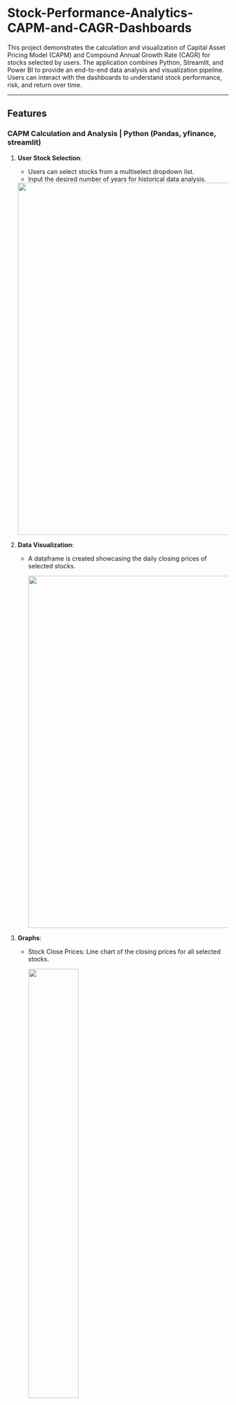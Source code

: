 # Stock-Performance-Analytics-CAPM-and-CAGR-Dashboards
This project demonstrates the calculation and visualization of Capital Asset Pricing Model (CAPM) and Compound Annual Growth Rate (CAGR) for stocks selected by users. The application combines Python, Streamlit, and Power BI to provide an end-to-end data analysis and visualization pipeline. Users can interact with the dashboards to understand stock performance, risk, and return over time.

---

## Features

### CAPM Calculation and Analysis | Python (Pandas, yfinance, streamlit)

1) **User Stock Selection**:
   * Users can select stocks from a multiselect dropdown list.
   * Input the desired number of years for historical data analysis.
    <img src="Img/c_1.png" width="800">

     

2) **Data Visualization**:
   * A dataframe is created showcasing the daily closing prices of selected stocks.
     
     <img src="Img/c_2.png" width="800">

3) **Graphs**:
   * Stock Close Prices: Line chart of the closing prices for all selected stocks.
  
     <img src="Img/c_3.png" width="50%">

4) **Normalized Data**:
    * Line chart of normalized closing prices for better comparison.
  
      <img src="Img/c_4.png" width="50%">

5) **Calculations**:
   * Daily returns for each stock.
     
   * Beta values for selected stocks.
     
      <img src="Img/c_6.png" width="600">  
      
   * CAPM returns.
     
      <img src="Img/c_5.png" width="600">


---

### CAGR Calculation and Analysis | Python (Pandas, yfinance, streamlit)

1) **Long-Term Analysis**:
   * CAGR calculated using 17 years of historical data.
   * Adjustments for stock bonuses and splits.
  
     <img src="Img/c_7.png" width="50%">

#### Output:
* A downloadable CSV containing Beta, CAPM returns, and CAGR values for all selected stocks.

---
  
### Data Cleaning and Integration | Excel

* The exported CSV was cleaned and merged in **Excel** to consolidate all tables.
* Added a Category column based on the beta values for enhanced analysis.

  ---

### Dashboards-Analysis | PowerBI

1) **CAPM - Risk vs. Return Analysis**:
   * Visualizing the tradeoff between risk and return for selected stocks.
  
     <img src="Img/d_1.png" width="50%">

2) **CAGR Analysis**:
   * Insights into the long-term performance of selected stocks.
  
     <img src="Img/d_2.png" width="50%">

3) **Combined Analysis**:
   * A comprehensive view of both CAPM and CAGR metrics.
  
     <img src="Img/d_3.png" width="50%">


  ## Use Case: Stock Analysis for Person A

  ### The Problem
#### **Person A had two main challenges:**

1) Understanding Risk vs. Return: How to evaluate whether a high-risk stock was worth the potential reward.
2) Long-Term Growth: Identifying stocks that outperformed the market in the long run.

* They needed a tool that could break down complex metrics into simple, actionable insights. That’s where this project came in.

 ## The Analysis
 
**Step 1: Stock Selection**
- Person A selected two stocks for analysis:

1) WIPRO.NS: A prominent IT company with a history of growth.
   
2) SBIN.NS: A leading bank but with mixed performance metrics.

   

 ** Step 2: Data Visualization**
- The app displayed:

1) The daily closing prices for both stocks over the last 3 years.

<img src="img/dp_4" width="600">
2) Normalized price trends, making it easier to compare their performance.

<img src="img/dp_5" width="600">

**A. CAPM Analysis**

1) WIPRO had a Beta of 1.09 and a CAPM return of 10.99%, indicating it was relatively aligned with market movements but offered high potential returns.
2) SBIN had a Beta of 1.23 and a CAPM return of 12.40%, suggesting high risk but little reward.
   
<img src="images/capm_results_example.png" alt="CAPM Results" width="600">

**B. CAGR Analysis**
Using 17 years of historical data, the app calculated:

1) WIPRO’s CAGR: A staggering 39.48%, far exceeding the NSEI CAGR (9.19%).
2) SBIN’s CAGR: A modest 9.29%, just barely beating the market benchmark.

<img src="images/capm_results_example.png" alt="CAPM Results" width="600">

### The Insight
- Through the analysis:

1) Person A realized that WIPRO.NS offered both high returns and manageable risk, making it a strong long-term investment.
2) On the other hand, SBIN.NS posed a high risk without sufficient reward, leading Person A to reconsider their investment.
   
### The Outcome
- With the insights gained, Person A downloaded the consolidated CSV and explored the Power BI dashboards for advanced insights:

1) CAPM Risk vs. Return Dashboard: Visualized the tradeoff between risk and reward.
  <img src="images/capm_results_example.png" alt="CAPM Results" width="600">
   
3) CAGR Dashboard: Highlighted long-term growth potential.
   <img src="images/capm_results_example.png" alt="CAPM Results" width="600">
  
5) Combined Dashboard: Provided a holistic view of both metrics.
   <img src="images/capm_results_example.png" alt="CAPM Results" width="600">

---

## The Impact
- By leveraging this tool, Person A:

1) Made smarter investment choices by prioritizing high-return stocks with manageable risk.
2) Avoided potential losses by identifying underperforming high-risk stocks.
3) Gained confidence in their investment strategy with data-backed insights.

   



